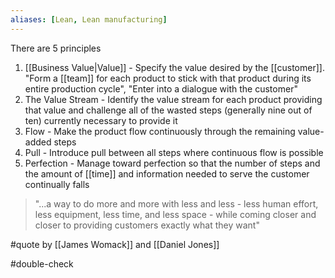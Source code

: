 ```yaml
---
aliases: [Lean, Lean manufacturing]
---
```


There are 5 principles

1.  [[Business Value|Value]] - Specify the value desired by the [[customer]]. "Form a [[team]] for each product to stick with that product during its entire production cycle", "Enter into a dialogue with the customer"
2.  The Value Stream - Identify the value stream for each product providing that value and challenge all of the wasted steps (generally nine out of ten) currently necessary to provide it
3.  Flow - Make the product flow continuously through the remaining value-added steps
4.  Pull - Introduce pull between all steps where continuous flow is possible
5.  Perfection - Manage toward perfection so that the number of steps and the amount of [[time]] and information needed to serve the customer continually falls

> "...a way to do more and more with less and less - less human effort, less equipment, less time, and less space - while coming closer and closer to providing customers exactly what they want"

#quote by [[James Womack]] and [[Daniel Jones]]

#double-check
